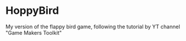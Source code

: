 # HoppyBird
My version of the flappy bird game, following the tutorial by YT channel "Game Makers Toolkit"
